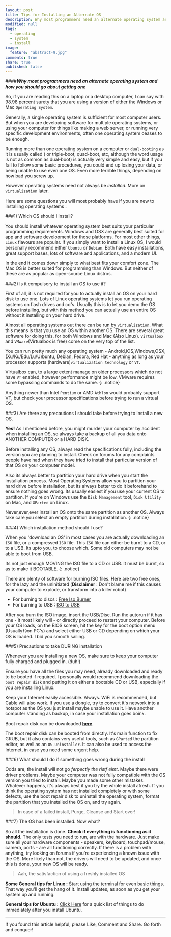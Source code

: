 ```yaml
---
layout: post
title: Tips for Installing an Alternate OS
description: Why most programmers need an alternate operating system and how you should go about getting one
modified: null
tags: 
  - operating
  - system
  - install
image: 
  feature: "abstract-9.jpg"
comments: true
share: true
published: false
---
```


####***Why most programmers need an alternate operating system and how you should go about getting one***

So, if you are reading this on a laptop or a desktop computer, I can say with 98.98 percent surety that you are using a version of either the Windows or Mac `Operating System`. 

Generally, a single operating system is sufficient for most computer users. But when you are developing software for multiple operating systems, or using your computer for things like making a web server, or running very specific development environments, often one operating system ceases to be enough.

Running more than one operating system on a computer or `dual-booting` as it is usually called ( or triple-boot, quad-boot, etc, although the word usage is not as common as dual-boot) is actually very simple and easy, but if you fail to follow some basic procedures, you could end up losing your data, or being unable to use even one OS. Even more terrible things, depending on how bad you screw up.

However operating systems need not always be *installed*. More on `virtualization` later.

Here are some questions you will most probably have if you are new to installing operating systems : 

###1) Which OS should I install?

You should install whatever operating system best suits your particular programming requirements. Windows and OSX are generally best suited for app and software development for those platforms. For most other things, `Linux` flavours are popular. If you simply want to install a Linux OS, I would personally recommend either `Ubuntu` or `Debian`. Both have easy installations, great support bases, lots of software and applications, and a modern UI. 

In the end it comes down simply to what best fits your comfort zone. The Mac OS is better suited for programming than Windows. But neither of these are as popular as open-source Linux distros.

###2) Is it compulsory to install an OS to use it? 

First of all, it is not required for you to actually install an OS on your hard disk to use one. Lots of Linux operating systems let you run operating systems on flash drives and cd's. Usually this is to let you demo the OS before installing, but with this method you can actually use an entire OS without it installing on your hard drive.

Almost all operating systems out there can be run by `virtualization`. What this means is that you use an OS within another OS. There are several great software for doing this, for both Windows and Mac (Also Linux). `Virtualbox` and `VMware`(Virtualbox is free) come on the very top of the list. 

You can run pretty much any operating system - Android,iOS,Windows,OSX,(Xu/Ku/Edu/Lu/U)buntu, Debian, Fedora, Red Hat - anything as long as your processor supports (hardware)`virtualization technology` or `VT`. 

Virtualbox can, to a large extent manage on older processors which do not have `VT` enabled, however performance might be low. VMware requires some bypassing commands to do the same.
{: .notice}

Anything newer than Intel `Pentium` or AMD `Athlon` would probably support VT, but check your processor specifications before trying to run a virtual OS.

###3) Are there any precautions I should take before trying to install a new OS.

**Yes!** As I mentioned before, you might murder your computer by accident when installing an OS, so always take a backup of all you data onto ANOTHER COMPUTER or a HARD DISK. 

Before installing any OS, always read the specifications fully, including the version you are planning to install. Check on forums for any complaints people have had when they have tried to install that particular version of that OS on your computer model.

Also its always better to partition your hard drive when you start the installation process. Most Operating Systems allow you to partition your hard drive before installation, but its always better to do it beforehand to ensure nothing goes wrong. Its usually easiest if you use your current OS to partition. If you're on Windows use the `Disk Management` tool, `Disk Utility` on Mac, and `GParted` on Linux.

Never,ever,ever install an OS onto the same partition as another OS. Always take care you select an empty partition during installation.
{: .notice}

###4) Which installation method should I use?

When you 'download an OS' in most cases you are actually downloading an `ISO` file, or a compressed `ISO` file. This `ISO` file can either be burnt to a CD, or to a USB. Its upto you, to choose which. Some old computers may not be able to boot from USB.

Its not just enough MOVING the ISO file to a CD or USB. It must be burnt, so as to make it BOOTABLE.
{: .notice}

There are plenty of software for burning ISO files. Here are two free ones, for the lazy and the uninitiated (**Disclaimer** : Don't blame me if this causes your computer to explode, or transform into a killer robot)  
   - For burning to discs : [Free Iso Burner](http://freeisoburner.com/)
   - For burning to USB : [ISO to USB](http://isotousb.com/)

After you burn the ISO image, insert the USB/Disc. Run the autorun if it has one - it most likely will - or directly proceed to restart your computer. Before your OS loads, on the BIOS screen, hit the key for the boot option menu (Usually`f9`on PC's) and select either USB or CD depending on which your OS is loaded. I bid you smooth sailing.

###5) Precautions to take DURING installation

Whenever you are installing a new OS, make sure to keep your computer fully charged and plugged in. (duh!) 

Ensure you have all the files you may need, already downloaded and ready to be booted if required. I personally would recommend downloading the `boot repair disk` and putting it on either a bootable CD or USB, especially if you are installing Linux.

Keep your Internet easily accessible. Always. WiFi is recommended, but Cable will also work. If you use a dongle, try to convert it's  network into a hotspot as the OS you just install maybe unable to use it. Have another computer standing as backup, in case your installation goes boink.

Boot repair disk can be downloaded [**here**](http://sourceforge.net/projects/boot-repair-cd/).

The boot repair disk can be booted from directly. It's main function to fix GRUB, but it also contains very useful tools, such as `GParted` the partition editor, as well as an `OS-Uninstaller`. It can also be used to access the Internet, in case you need some urgent help.

###6) What should I do if something goes wrong during the install 

Odds are, the install will not go *ferpectly the ristf eimt*. Maybe there were driver problems. Maybe your computer was not fully compatible with the OS version you tried to install. Maybe you made some other mistakes. Whatever happens, it's always best if you try the whole install afresh. If you think the operating system has not installed completely or with some defects, use the boot repair disk to uninstall the operating system, format the partition that you installed the OS on, and try again.

> In case of a failed install, Purge, Cleanse and Start over!

###7) The OS has been installed. Now what?

So all the installation is done. **Check if everything is functioning as it should.** The only tests you need to run, are with the hardware. Just make sure all your hardware components - speakers, keyboard, touchpad/mouse, camera, ports - are all functioning correctly. If there is a problem with anything, try looking on forums if you're experiencing a known issue with the OS. More likely than not, the drivers will need to be updated, and once this is done, your new OS will be ready.

> Aah, the satisfaction of using a freshly installed OS

**Some General tips for Linux :** Start using the terminal for even basic things. That way you'll get the hang of it. Install updates, as soon as you get your system up and running. 

**General tips for Ubuntu :** [Click Here](http://www.unixmen.com/top-things-installing-ubuntu-14-1014-0413-1013-0412-1012-04/) for a quick list of things to do immediately after you install Ubuntu.

-----
If you found this article helpful, please Like, Comment and Share. Go forth and conquer!

